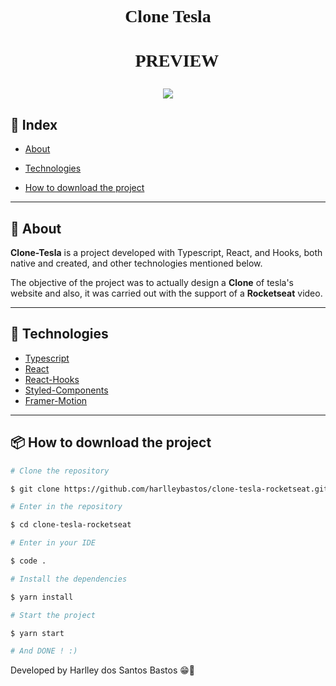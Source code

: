 <h1 align="center" style="font-family: Bahnschrift Condensed;text-align:center">
Clone Tesla
</h1>
<h1 align="center" style="text-align:center">
<p style="font-family: Bahnschrift Condensed; ">👀 PREVIEW</p>


<img src="./src/assets/img/gifWeb.gif"/>
</h1>

## 📕 Index

- [About](#-about)

- [Technologies](#-technologies)

- [How to download the project](#-how-to-download-the-project)

---

## 📜 About

**Clone-Tesla** is a project developed with Typescript, React, and Hooks, both native and created, and other technologies mentioned below.

The objective of the project was to actually design a **Clone** of tesla's website and also, it was carried out with the support of a **Rocketseat** video.

---

## 🚀 Technologies

- [Typescript](https://www.typescriptlang.org/)
- [React](https://reactjs.org/)
- [React-Hooks](https://reactjs.org/docs/hooks-intro.html)
- [Styled-Components](https://styled-components.com/)
- [Framer-Motion](https://github.com/framer/motion)
---

## 📦 How to download the project

```bash
# Clone the repository

$ git clone https://github.com/harlleybastos/clone-tesla-rocketseat.git

# Enter in the repository

$ cd clone-tesla-rocketseat

# Enter in your IDE

$ code .

# Install the dependencies

$ yarn install

# Start the project

$ yarn start

# And DONE ! :)

```

Developed by Harlley dos Santos Bastos 😁🚀